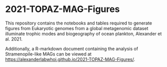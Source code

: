# 2021-TOPAZ-MAG-Figures
This repository contains the notebooks and tables required to generate figures from Eukaryotic genomes from a global metagenomic dataset illuminate trophic modes and biogeography of ocean plankton, Alexander et al. 2021.

Additionally, a R-markdown document containing the analysis of Stramenopile-like MAGs can be viewed at https://alexanderlabwhoi.github.io/2021-TOPAZ-MAG-Figures/. 
